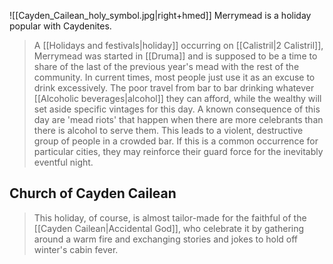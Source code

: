 ![[Cayden_Cailean_holy_symbol.jpg|right+hmed]] 
 Merrymead is a holiday popular with Caydenites.
> A [[Holidays and festivals|holiday]] occurring on [[Calistril|2 Calistril]], Merrymead was started in [[Druma]] and is supposed to be a time to share of the last of the previous year's mead with the rest of the community.
> In current times, most people just use it as an excuse to drink excessively. The poor travel from bar to bar drinking whatever [[Alcoholic beverages|alcohol]] they can afford, while the wealthy will set aside specific vintages for this day. A known consequence of this day are 'mead riots' that happen when there are more celebrants than there is alcohol to serve them. This leads to a violent, destructive group of people in a crowded bar. If this is a common occurrence for particular cities, they may reinforce their guard force for the inevitably eventful night.


## Church of Cayden Cailean

> This holiday, of course, is almost tailor-made for the faithful of the [[Cayden Cailean|Accidental God]], who celebrate it by gathering around a warm fire and exchanging stories and jokes to hold off winter's cabin fever.







